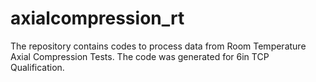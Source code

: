 # axialcompression_rt
The repository contains codes to process data from Room Temperature Axial Compression Tests. The code was generated for 6in TCP Qualification. 
